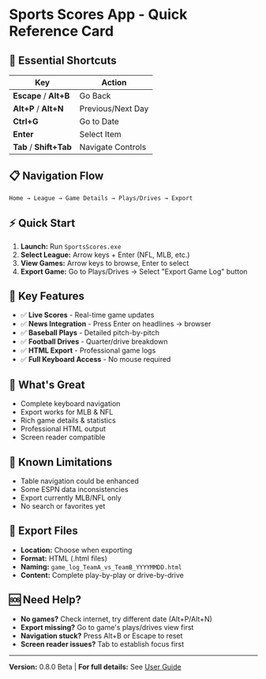 # Sports Scores App - Quick Reference Card

## 🚀 **Essential Shortcuts**
| Key | Action |
|-----|--------|
| **Escape** / **Alt+B** | Go Back |
| **Alt+P** / **Alt+N** | Previous/Next Day |
| **Ctrl+G** | Go to Date |
| **Enter** | Select Item |
| **Tab** / **Shift+Tab** | Navigate Controls |

## 📋 **Navigation Flow**
```
Home → League → Game Details → Plays/Drives → Export
```

## ⚡ **Quick Start**
1. **Launch:** Run `SportsScores.exe`
2. **Select League:** Arrow keys + Enter (NFL, MLB, etc.)
3. **View Games:** Arrow keys to browse, Enter to select
4. **Export Game:** Go to Plays/Drives → Select "Export Game Log" button

## 🎯 **Key Features**
- ✅ **Live Scores** - Real-time game updates
- ✅ **News Integration** - Press Enter on headlines → browser
- ✅ **Baseball Plays** - Detailed pitch-by-pitch
- ✅ **Football Drives** - Quarter/drive breakdown  
- ✅ **HTML Export** - Professional game logs
- ✅ **Full Keyboard Access** - No mouse required

## 🔧 **What's Great**
- Complete keyboard navigation
- Export works for MLB & NFL
- Rich game details & statistics
- Professional HTML output
- Screen reader compatible

## 🚧 **Known Limitations**
- Table navigation could be enhanced
- Some ESPN data inconsistencies
- Export currently MLB/NFL only
- No search or favorites yet

## 📁 **Export Files**
- **Location:** Choose when exporting
- **Format:** HTML (.html files)
- **Naming:** `game_log_TeamA_vs_TeamB_YYYYMMDD.html`
- **Content:** Complete play-by-play or drive-by-drive

## 🆘 **Need Help?**
- **No games?** Check internet, try different date (Alt+P/Alt+N)
- **Export missing?** Go to game's plays/drives view first
- **Navigation stuck?** Press Alt+B or Escape to reset
- **Screen reader issues?** Tab to establish focus first

---
**Version:** 0.8.0 Beta | **For full details:** See [User Guide](USER_GUIDE_v2.md)
